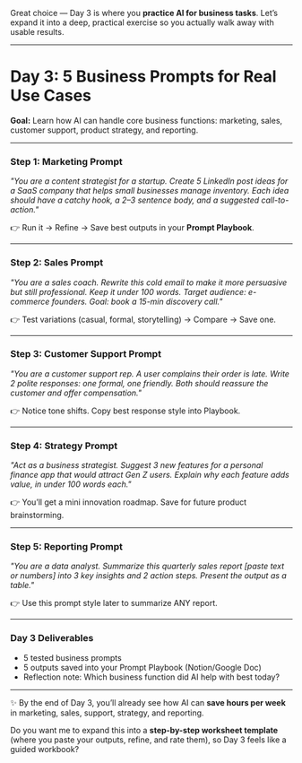 Great choice — Day 3 is where you **practice AI for business tasks**. Let’s expand it into a deep, practical exercise so you actually walk away with usable results.

---

# **Day 3: 5 Business Prompts for Real Use Cases**

**Goal:** Learn how AI can handle core business functions: marketing, sales, customer support, product strategy, and reporting.

---

### **Step 1: Marketing Prompt**

*"You are a content strategist for a startup. Create 5 LinkedIn post ideas for a SaaS company that helps small businesses manage inventory. Each idea should have a catchy hook, a 2–3 sentence body, and a suggested call-to-action."*

👉 Run it → Refine → Save best outputs in your **Prompt Playbook**.

---

### **Step 2: Sales Prompt**

*"You are a sales coach. Rewrite this cold email to make it more persuasive but still professional. Keep it under 100 words. Target audience: e-commerce founders. Goal: book a 15-min discovery call."*

👉 Test variations (casual, formal, storytelling) → Compare → Save one.

---

### **Step 3: Customer Support Prompt**

*"You are a customer support rep. A user complains their order is late. Write 2 polite responses: one formal, one friendly. Both should reassure the customer and offer compensation."*

👉 Notice tone shifts. Copy best response style into Playbook.

---

### **Step 4: Strategy Prompt**

*"Act as a business strategist. Suggest 3 new features for a personal finance app that would attract Gen Z users. Explain why each feature adds value, in under 100 words each."*

👉 You’ll get a mini innovation roadmap. Save for future product brainstorming.

---

### **Step 5: Reporting Prompt**

*"You are a data analyst. Summarize this quarterly sales report \[paste text or numbers] into 3 key insights and 2 action steps. Present the output as a table."*

👉 Use this prompt style later to summarize ANY report.

---

### **Day 3 Deliverables**

* 5 tested business prompts
* 5 outputs saved into your Prompt Playbook (Notion/Google Doc)
* Reflection note: Which business function did AI help with best today?

---

✨ By the end of Day 3, you’ll already see how AI can **save hours per week** in marketing, sales, support, strategy, and reporting.

Do you want me to expand this into a **step-by-step worksheet template** (where you paste your outputs, refine, and rate them), so Day 3 feels like a guided workbook?
